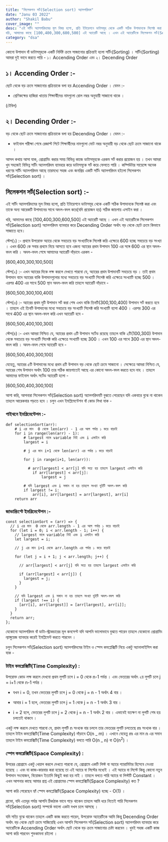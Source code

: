 ```yaml
---
title: "সিলেকশন সর্ট(Selection sort) অ্যালগরিদম"
date: "Janu 03 2022"
author: "Shakil Babu"
cover_image: ""
desc: "এই সর্টিং অ্যালগরিদমের মূল বিষয় হলো, প্রতি ইটারেশনে ডাটাসমূহ থেকে একটি সঠিক উপাদানকে সিলেক্ট করা এবং তাকে অন্য আরেকটি উপাদানের সাথে অদল-বদল করে(যদি প্রয়োজন হয়) সঠিক জায়গায় এসাইন করা ।
ধরি, আমাদের কাছে [100,400,300,600,500] এই অ্যারেটি আছে । এখন এই অ্যারেটিকে সিলেকশন সর্ট(Selection sort) অ্যালগরিদম ব্যাবহার করে Decending Order অর্থাৎ বড় থেকে ছোট ক্রমে কিভাবে সাজাতে হবে।"
category: "dsa"
---
```


কোনো উপাদান বাঁ ডাটাসমূহকে একটি নির্দিষ্ট ক্রমে সাজানোর প্রক্রিয়াই হলো সর্টিং(Sorting) । সর্টিং(Sorting) আমরা দুই ভাবে করতে পারি -
১। Accending Order এবং
২। Decending Order

## ১। Accending Order :-

ছোট থেকে বড় ক্রমে সাজানোর প্রক্রিয়াকে বলা হয় Accending Order । যেমন :-

- শ্রেণিকক্ষের হাজিরা খাতায় শিক্ষার্থীদের নামগুলো রোল নম্বর অনুযায়ী সাজানো থাকে ।

(টেবিল)

## ২। Decending Order :-

বড় থেকে ছোট ক্রমে সাজানোর প্রক্রিয়াকে বলা হয় Decending Order । যেমন :-

- ফাইনাল পরীক্ষা শেষে রেজাল্ট শিটে শিক্ষার্থীদের নামগুলো মোট নম্বর অনুযায়ী বড় থেকে ছোট ক্রমে সাজানো থাকে ।

আসল কথায় আসা যাক, প্রোগ্রামিং করার সময় বিভিন্ন কাজে ডাটাসমূহকে এরকম সর্ট করার প্রয়োজন হয় । তখন আমরা খুব সহজেই বিভিন্ন সর্টিং অ্যালগরিদম ব্যাবহার করে ডাটাসমূকে সর্ট করে ফেলতে পারি । কম্পিউটার সায়েন্সে অনেক ধরণের সর্টিং অ্যালগরিদম আছে তারমধ্যে সহজ এবং জনপ্রিয় একটি সর্টিং অ্যালগরিদম হইলো সিলেকশন সর্ট(Selection sort) ।

## সিলেকশন সর্ট(Selection sort) :-

এই সর্টিং অ্যালগরিদমের মূল বিষয় হলো, প্রতি ইটারেশনে ডাটাসমূহ থেকে একটি সঠিক উপাদানকে সিলেক্ট করা এবং তাকে অন্য আরেকটি উপাদানের সাথে অদল-বদল করে(যদি প্রয়োজন হয়) সঠিক জায়গায় এসাইন করা ।

ধরি, আমাদের কাছে [100,400,300,600,500] এই অ্যারেটি আছে । এখন এই অ্যারেটিকে সিলেকশন সর্ট(Selection sort) অ্যালগরিদম ব্যাবহার করে Decending Order অর্থাৎ বড় থেকে ছোট ক্রমে কিভাবে সাজাতে হবে।

স্টেপ(১) :- প্রথমে উপরোক্ত অ্যারে থেকে সবচেয়ে বড় সংখ্যাটিকে সিলেক্ট করি এক্ষেত্রে 600 হচ্ছে সবচেয়ে বড় সংখ্যা । এখন 600 কে সবার প্রথমে নিয়ে আসতে হবে এজন্য অ্যারের প্রথম উপাদান 100 এর সঙ্গে 600 এর স্থান অদল-বদল করি । অদল-বদল শেষে আমাদের অ্যারেটি দাঁড়াবে এরকম -

[600,400,300,100,500]

স্টেপ(২) :- এখন অ্যারের দিকে লক্ষ করলে দেখতে পারবো যে, অ্যারের প্রথম উপাদানটি সবচেয়ে বড় । তাই প্রথম উপাদান বাদে অ্যারের বাকি উপাদানগুলোর মধ্যে সবচেয়ে বড় সংখ্যাটি সিলেক্ট করি এক্ষেত্রে সংখ্যাটি হচ্ছে 500 । এরপর 400 এর সাথে 500 স্থান অদল-বদল করি তাহলে অ্যারেটি দাঁড়াবে -

[600,500,300,100,400]

স্টেপ(৩) :- অ্যারের প্রথম দুটি উপাদান সর্ট করা শেষ এখন বাকি তিনটি(300,100,400) উপাদান সর্ট করতে হবে । তাহলে এই তিনটি উপাদানের মধ্যে সবচেয়ে বড় সংখ্যাটি সিলেক্ট করি সংখ্যাটি হলো 400 । এরপর 300 এর সাথে 400 এর স্থান অদল-বদল করি এখন অ্যারেটি হবে -

[600,500,400,100,300]

স্টেপ(৪) :- এখন আমরা নিশ্চিত যে, অ্যারের প্রথম ৩টি উপাদান সর্টেড রয়েছে তাহলে বাকি ২টি(100,300) উপাদান থেকে সবচেয়ে বড় সংখ্যাটি সিলেক্ট করি এক্ষেত্রে সংখ্যাটি হচ্ছে 300 । এখন 100 এর সাথে 300 এর স্থান অদল-বদল করি । অদল-বদল শেষে অ্যারেটি হবে -

[600,500,400,300,100]

যেহেতু, অ্যারের ৫টি উপাদানের মধ্যে প্রথম ৪টি উপাদান বড় থেকে ছোট ক্রমে সাজানো । সেক্ষেত্রে আমরা নিশ্চিত যে, অ্যারের শেষ উপাদান অর্থাৎ 100 তার সঠিক জায়গাতেই আছে এর কোনো অদল-বদল করতে হবে নাহ । তাহলে আমাদের ফাইনাল অর্থাৎ সর্টেড অ্যারেটি হলো -

[600,500,400,300,100]

আশা করি, আপনারা সিলেকশন সর্ট(Selection sort) অ্যালগরিদমটি বুঝতে পেরেছেন যদি একবারে বুঝে না থাকেন তাহলে আরেকবার পড়তে হবে । চলুন এখন ইমপ্লিমেন্টেশন বাঁ কোড লিখা যাক -

### পাইথনে ইমপ্লিমেন্টেশন :-

```
def selectionSort(arr):
    # i এর মান  0 থেকে len(arr) - 1 এর আগ পর্যন্ত ১ করে বাড়াই
    for i in range(len(arr) - 1):
        # largest নামে variable নিই এবং i এসাইন করি
        largest = i

        # j এর মান i+1 থেকে len(arr) এর পর্যন্ত ১ করে বাড়াই

        for j in range(i+1, len(arr)):

          # arr[largest] < arr[j] যদি সত্য হয় তাহলে largest এসাইন করি
            if arr[largest] < arr[j]:
                largest = j

        # যদি largest এবং i সমান না হয় তাহলে সংখ্যা দুইটি অদল-বদল করি
        if largest != i:
            arr[i], arr[largest] = arr[largest], arr[i]
    return arr
```

### জাভাস্ক্রিপ্টে ইমপ্লিমেন্টেশন :-

```
const selectionSort = (arr) => {
  // i এর মান  0 থেকে arr.length - 1 এর আগ পর্যন্ত ১ করে বাড়াই
  for (let i = 0; i < arr.length - 1; i++) {
    // largest নামে variable নিই এবং i এসাইন করি
    let largest = i;

    // j এর মান i+1 থেকে arr.length এর পর্যন্ত ১ করে বাড়াই

    for (let j = i + 1; j < arr.length; j++) {

      // arr[largest] < arr[j] যদি সত্য হয় তাহলে largest এসাইন করি

      if (arr[largest] < arr[j]) {
        largest = j;
      }
    }

    // যদি largest এবং i সমান না হয় তাহলে সংখ্যা দুইটি অদল-বদল করি
    if (largest !== i) {
      [arr[i], arr[largest]] = [arr[largest], arr[i]];
    }
  }
  return arr;
};
```

যেকোনো অ্যালগরিদম বাঁ ডাটা-স্ট্রাকচারের মূল কনসেপ্ট যদি আপনি ভালোভাবে বুঝতে পারেন তাহলে যেকোনো প্রোগ্রামিং ল্যাঙ্গুয়েজ ব্যাবহার করেই ইমপ্লিমেন্ট করতে পারবেন ।

চলুন সিলেকশন সর্ট(Selection sort) অ্যালগরিদমের টাইম ও স্পেস কমপ্লেক্সিটি নিয়ে একটু অ্যানালাইসিস করা যাক -

### টাইম কমপ্লেক্সিটি(Time Complexity) :

উপরোক্ত কোড লক্ষ করলে দেখবো প্রথম লুপটি চলে i = 0 থেকে n-1 পর্যন্ত । এবং ভেতরের অর্থাৎ ২য় লুপটি চলে j = i+1 থেকে n-1 পর্যন্ত ।

- যখন i = 0, তখন ভেতরের লুপটি চলে j = 0 থেকে j = n - 1 অর্থাৎ 4 বার ।

- আবার i = 1 হলে, ভেতরের লুপটি চলে j = 1 থেকে j = n - 1 অর্থাৎ 3 বার ।

- i = 2 হলে, ভেতরের লুপটি চলে j = 2 থেকে j = n - 1 অর্থাৎ 2 বার ।
  এভাবেই যতক্ষণ না লুপটি শেষ হয় চলতেই থাকবে ।

একটু লক্ষ করলে দেখতে পারবো যে, প্রথম লুপটি n সংখ্যক বার চললে তার ভেতরের লুপটি চলতেছে m সংখ্যক বার । তাহলে টাইম কমপ্লেক্সিটি(Time Complexity) দাঁড়াবে O(n _ m) । এখানে যেহেতু m এর মান n এর সমান তাহলে টাইম কমপ্লেক্সিটি(Time Complexity) বলতে পারি O(n _ n) বা O(n<sup>2</sup>) ।

### স্পেস কমপ্লেক্সিটি(Space Complexity) :

উপরের প্রোগ্রামে একটু খেয়াল করলে দেখতে পারবো যে, প্রোগ্রামে একটি লিস্ট বা অ্যারে প্যারামিটার হিসেবে নেওয়া হয়েছে । এবং যা কাজ-কারবার করা হয়েছে তা এই অ্যারে বা লিস্টের মধ্যেই । এই অ্যারে বা লিস্টে কিন্তু কোনো নতুন উপাদান সংযোজন, বিয়োজন ইত্যাদি কিছুই করা হয় নাই । তাহলে বলতে পারি অ্যারে বা লিস্টটি Constant ।
এখন আপনার কাছে আমার প্রশ্ন এই প্রোগ্রামের স্পেস কমপ্লেক্সিটি(Space Complexity) কত ?

আশা করি পেরেছেন হ্যাঁ স্পেস কমপ্লেক্সিটি(Space Complexity) হচ্ছে - O(1) ।

ব্রাভো, যদি এতদূর পর্যন্ত আপনি ঠিকঠাক ভাবে পড়ে থাকেন তাহলে আমি ধরে নিতেই পারি সিলেকশন সর্ট(Selection sort) সম্পর্কে ভালো একটা দখল চলে আসছে ।

যদি সত্যি বুঝে থাকেন তাহলে একটি কাজ করতে পারেন, উপরোক্ত অ্যারেটিকে আমি কিন্তু Decending Order অর্থাৎ বড় থেকে ছোট ক্রমে সাজিয়েছি এখন আপনি সিলেকশন সর্ট(Selection sort) অ্যালগরিদম ব্যাবহার করে অ্যারেটিকে Accending Order অর্থাৎ ছোট থেকে বড় ক্রমে সাজানোর চেষ্টা করবেন ।
খুবই সহজ একটি কাজ আশা করি পারবেন শুভকামনা রইলো ।
